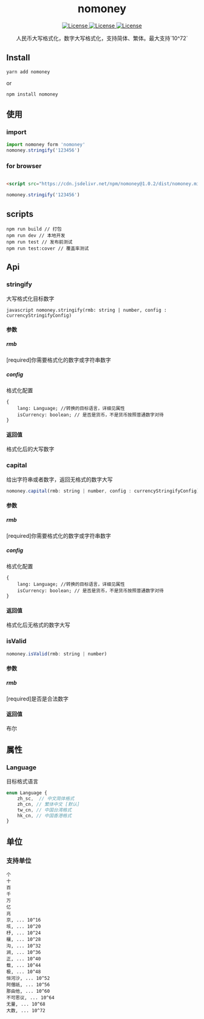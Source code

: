 <h1 align="center">
  nomoney
</h1>

<p align="center">
    <a href="https://www.npmjs.com/package/nomoney">
        <img src="https://img.shields.io/npm/v/nomoney?style=flat-square" alt="License">
    </a>
    <a href="https://travis-ci.org/github/Jon-Millent/nomoney">
        <img src="https://img.shields.io/travis/Jon-Millent/nomoney?style=flat-square" alt="License">
    </a>
    <a href="https://github.com/Jon-Millent/nomoney/blob/master/LICENSE">
        <img src="https://img.shields.io/github/license/jon-millent/nomoney?style=flat-square" alt="License">
    </a>
</p>


<p align="center">
  人民币大写格式化，数字大写格式化，支持简体、繁体。最大支持`10^72`
</p>

## Install
```shell
yarn add nomoney
```
or
```shell
npm install nomoney
```

## 使用

### import
```javascript
import nomoney form 'nomoney'
nomoney.stringify('123456')
```
### for browser
```html

<script src="https://cdn.jsdelivr.net/npm/nomoney@1.0.2/dist/nomoney.min.js"></script>
```
```javascript
nomoney.stringify('123456')
```

## scripts
```shell
npm run build // 打包
npm run dev // 本地开发
npm run test // 发布前测试
npm run test:cover // 覆盖率测试
```

## Api
### stringify
大写格式化目标数字  

``javascript
nomoney.stringify(rmb: string | number, config : currencyStringifyConfig)
``
#### 参数
##### rmb
[required]你需要格式化的数字或字符串数字
##### config
格式化配置
```
{
    lang: Language; //转换的目标语言，详细见属性
    isCurrency: boolean; // 是否是货币，不是货币按照普通数字对待
}
```

#### 返回值
格式化后的大写数字

### capital
给出字符串或者数字，返回无格式的数字大写  

```javascript
nomoney.capital(rmb: string | number, config : currencyStringifyConfig)
```
#### 参数
##### rmb
[required]你需要格式化的数字或字符串数字
##### config
格式化配置
```
{
    lang: Language; //转换的目标语言，详细见属性
    isCurrency: boolean; // 是否是货币，不是货币按照普通数字对待
}
```
#### 返回值
格式化后无格式的数字大写

### isValid
```javascript
nomoney.isValid(rmb: string | number)
```
#### 参数
##### rmb
[required]是否是合法数字
#### 返回值
布尔

## 属性
### Language
目标格式语言

```javascript
enum Language {
    zh_sc,  // 中文简体格式
    zh_cn, // 繁体中文 [默认]
    tw_cn, // 中国台湾格式
    hk_cn, // 中国香港格式
}
```

## 单位

### 支持单位
```text
个
十
百
千 
万
亿
兆
京, ... 10^16
垓, ... 10^20
杼, ... 10^24
穰, ... 10^28
沟, ... 10^32
涧, ... 10^36
正, ... 10^40 
载, ... 10^44
极, ... 10^48
恒河沙, ... 10^52
阿僧祇, ... 10^56
那由他, ... 10^60
不可思议, ... 10^64
无量, ... 10^68
大数, ... 10^72
```
